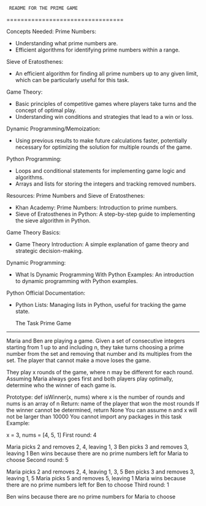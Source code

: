      README FOR THE PRIME GAME
=================================

Concepts Needed:
Prime Numbers:
- Understanding what prime numbers are.
- Efficient algorithms for identifying prime numbers within a range.

Sieve of Eratosthenes:
- An efficient algorithm for finding all prime numbers up to any given limit, which can be particularly useful for this task.

Game Theory:
- Basic principles of competitive games where players take turns and the concept of optimal play.
- Understanding win conditions and strategies that lead to a win or loss.

Dynamic Programming/Memoization:
- Using previous results to make future calculations faster, potentially necessary for optimizing the solution for multiple rounds of the game.

Python Programming:
- Loops and conditional statements for implementing game logic and algorithms.
- Arrays and lists for storing the integers and tracking removed numbers.

Resources:
Prime Numbers and Sieve of Eratosthenes:
- Khan Academy: Prime Numbers: Introduction to prime numbers.
- Sieve of Eratosthenes in Python: A step-by-step guide to implementing the sieve algorithm in Python.

Game Theory Basics:
- Game Theory Introduction: A simple explanation of game theory and strategic decision-making.

Dynamic Programming:
- What Is Dynamic Programming With Python Examples: An introduction to dynamic programming with Python examples.

Python Official Documentation:
- Python Lists: Managing lists in Python, useful for tracking the game state.


   The Task           Prime Game
 ----------------------------------
Maria and Ben are playing a game. Given a set of consecutive integers starting from 1 up to and including n, they take turns choosing a prime number from the set and removing that number and its multiples from the set. The player that cannot make a move loses the game.

They play x rounds of the game, where n may be different for each round. Assuming Maria always goes first and both players play optimally, determine who the winner of each game is.

Prototype: def isWinner(x, nums)
where x is the number of rounds and nums is an array of n
Return: name of the player that won the most rounds
If the winner cannot be determined, return None
You can assume n and x will not be larger than 10000
You cannot import any packages in this task
Example:

x = 3, nums = [4, 5, 1]
First round: 4

Maria picks 2 and removes 2, 4, leaving 1, 3
Ben picks 3 and removes 3, leaving 1
Ben wins because there are no prime numbers left for Maria to choose
Second round: 5

Maria picks 2 and removes 2, 4, leaving 1, 3, 5
Ben picks 3 and removes 3, leaving 1, 5
Maria picks 5 and removes 5, leaving 1
Maria wins because there are no prime numbers left for Ben to choose
Third round: 1

Ben wins because there are no prime numbers for Maria to choose



